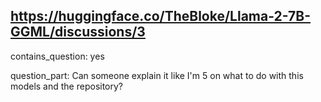 ## https://huggingface.co/TheBloke/Llama-2-7B-GGML/discussions/3

contains_question: yes

question_part: Can someone explain it like I'm 5 on what to do with this models and the repository?